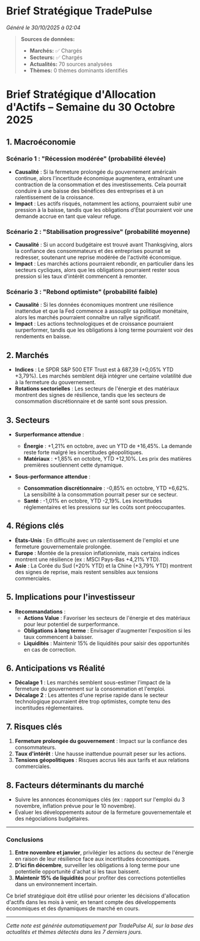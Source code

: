 # Brief Stratégique TradePulse

*Généré le 30/10/2025 à 02:04*

> **Sources de données:**
> - **Marchés:** ✅ Chargés
> - **Secteurs:** ✅ Chargés
> - **Actualités:** 70 sources analysées
> - **Thèmes:** 0 thèmes dominants identifiés

# Brief Stratégique d'Allocation d'Actifs – Semaine du 30 Octobre 2025

## 1. Macroéconomie

### Scénario 1 : "Récession modérée" (probabilité élevée)
- **Causalité** : Si la fermeture prolongée du gouvernement américain continue, alors l'incertitude économique augmentera, entraînant une contraction de la consommation et des investissements. Cela pourrait conduire à une baisse des bénéfices des entreprises et à un ralentissement de la croissance.
- **Impact** : Les actifs risqués, notamment les actions, pourraient subir une pression à la baisse, tandis que les obligations d'État pourraient voir une demande accrue en tant que valeur refuge.

### Scénario 2 : "Stabilisation progressive" (probabilité moyenne)
- **Causalité** : Si un accord budgétaire est trouvé avant Thanksgiving, alors la confiance des consommateurs et des entreprises pourrait se redresser, soutenant une reprise modérée de l'activité économique.
- **Impact** : Les marchés actions pourraient rebondir, en particulier dans les secteurs cycliques, alors que les obligations pourraient rester sous pression si les taux d'intérêt commencent à remonter.

### Scénario 3 : "Rebond optimiste" (probabilité faible)
- **Causalité** : Si les données économiques montrent une résilience inattendue et que la Fed commence à assouplir sa politique monétaire, alors les marchés pourraient connaître un rallye significatif.
- **Impact** : Les actions technologiques et de croissance pourraient surperformer, tandis que les obligations à long terme pourraient voir des rendements en baisse.

## 2. Marchés
- **Indices** : Le SPDR S&P 500 ETF Trust est à 687,39 (+0,05% YTD +3,79%). Les marchés semblent déjà intégrer une certaine volatilité due à la fermeture du gouvernement.
- **Rotations sectorielles** : Les secteurs de l'énergie et des matériaux montrent des signes de résilience, tandis que les secteurs de consommation discrétionnaire et de santé sont sous pression.

## 3. Secteurs
- **Surperformance attendue** : 
  - **Énergie** : +1,21% en octobre, avec un YTD de +16,45%. La demande reste forte malgré les incertitudes géopolitiques.
  - **Matériaux** : +1,85% en octobre, YTD +12,10%. Les prix des matières premières soutiennent cette dynamique.
  
- **Sous-performance attendue** :
  - **Consommation discrétionnaire** : -0,85% en octobre, YTD +6,62%. La sensibilité à la consommation pourrait peser sur ce secteur.
  - **Santé** : -1,01% en octobre, YTD -2,19%. Les incertitudes réglementaires et les pressions sur les coûts sont préoccupantes.

## 4. Régions clés
- **États-Unis** : En difficulté avec un ralentissement de l'emploi et une fermeture gouvernementale prolongée.
- **Europe** : Montée de la pression inflationniste, mais certains indices montrent une résilience (ex : MSCI Pays-Bas +4,21% YTD).
- **Asie** : La Corée du Sud (+20% YTD) et la Chine (+3,79% YTD) montrent des signes de reprise, mais restent sensibles aux tensions commerciales.

## 5. Implications pour l'investisseur
- **Recommandations** :
  - **Actions Value** : Favoriser les secteurs de l'énergie et des matériaux pour leur potentiel de surperformance.
  - **Obligations à long terme** : Envisager d'augmenter l'exposition si les taux commencent à baisser.
  - **Liquidités** : Maintenir 15% de liquidités pour saisir des opportunités en cas de correction.

## 6. Anticipations vs Réalité
- **Décalage 1** : Les marchés semblent sous-estimer l'impact de la fermeture du gouvernement sur la consommation et l'emploi.
- **Décalage 2** : Les attentes d'une reprise rapide dans le secteur technologique pourraient être trop optimistes, compte tenu des incertitudes réglementaires.

## 7. Risques clés
1. **Fermeture prolongée du gouvernement** : Impact sur la confiance des consommateurs.
2. **Taux d'intérêt** : Une hausse inattendue pourrait peser sur les actions.
3. **Tensions géopolitiques** : Risques accrus liés aux tarifs et aux relations commerciales.

## 8. Facteurs déterminants du marché
- Suivre les annonces économiques clés (ex : rapport sur l'emploi du 3 novembre, inflation prévue pour le 10 novembre).
- Évaluer les développements autour de la fermeture gouvernementale et des négociations budgétaires.

---

### Conclusions
1. **Entre novembre et janvier**, privilégier les actions du secteur de l'énergie en raison de leur résilience face aux incertitudes économiques.
2. **D'ici fin décembre**, surveiller les obligations à long terme pour une potentielle opportunité d'achat si les taux baissent.
3. **Maintenir 15% de liquidités** pour profiter des corrections potentielles dans un environnement incertain.

Ce brief stratégique doit être utilisé pour orienter les décisions d'allocation d'actifs dans les mois à venir, en tenant compte des développements économiques et des dynamiques de marché en cours.

---

*Cette note est générée automatiquement par TradePulse AI, sur la base des actualités et thèmes détectés dans les 7 derniers jours.*
